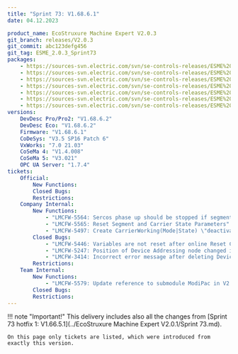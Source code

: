 ```yaml
---
title: "Sprint 73: V1.68.6.1"
date: 04.12.2023

product_name: EcoStruxure Machine Expert V2.0.3
git_branch: releases/V2.0.3
git_commit: abc123defg456
git_tag: ESME_2.0.3_Sprint73
packages: 
    - https://sources-svn.electric.com/svn/se-controls-releases/ESME%20V2.0.3/ESME%20V2.0.3_Release/Sprint%2073/LMC_Pro2_1.68.6.1_21.9.8.1226.seco
    - https://sources-svn.electric.com/svn/se-controls-releases/ESME%20V2.0.3/ESME%20V2.0.3_Release/Sprint%2073/LMC_Pro_1.68.6.1_21.9.8.1221.seco
    - https://sources-svn.electric.com/svn/se-controls-releases/ESME%20V2.0.3/ESME%20V2.0.3_Release/Sprint%2073/LMC_Eco_1.68.6.1_21.9.8.1223.seco
    - https://sources-svn.electric.com/svn/se-controls-releases/ESME%20V2.0.3/ESME%20V2.0.3_Release/Sprint%2073/AddonMulticarrier_1.66.1.1_21.9.8.1227.seco
    - https://sources-svn.electric.com/svn/se-controls-releases/ESME%20V2.0.3/ESME%20V2.0.3_Release/Sprint%2073/SercosDevice_TM5CSLC100FS_1.66.0.2_21.07.01.257.seco
    - https://sources-svn.electric.com/svn/se-controls-releases/ESME%20V2.0.3/ESME%20V2.0.3_Release/Sprint%2073/SercosDevice_TM5CSLC200FS_1.66.0.2_21.07.01.257.seco
    - https://sources-svn.electric.com/svn/se-controls-releases/ESME%20V2.0.3/ESME%20V2.0.3_Release/Sprint%2073/SercosDevice_TM5NS31_1.66.0.2_21.07.01.279.seco
versions:
    DevDesc Pro/Pro2: "V1.68.6.2"
    DevDesc Eco: "V1.68.6.2"
    Firmware: "V1.68.6.1"
    CoDeSys: "V3.5 SP16 Patch 6"
    VxWorks: "7.0 21.03"
    CoSeMa 4: "V1.4.008"
    CoSeMa 5: "V3.021"
    OPC UA Server: "1.7.4"
tickets:
    Official:
        New Functions:
        Closed Bugs:
        Restrictions:
    Company Internal:
        New Functions:
            - "LMCFW-5564: Sercos phase up should be stopped if segment geometry does not fit"
            - "LMCFW-5565: Reset Segment and Carrier State Parameters"
            - "LMCFW-5497: Create CarrierWorking(Mode|State) \"deactivated\""
        Closed Bugs:
            - "LMCFW-5446: Variables are not reset after online Reset Cold"
            - "LMCFW-5247: Position of Device Addressing node changed in Classic perspective"
            - "LMCFW-3414: Incorrect error message after deleting Device Adressing"
        Restrictions:
    Team Internal:
        New Functions:
            - "LMCFW-5579: Update reference to submodule ModiPac in V2.0.3"
        Closed Bugs:
        Restrictions:
---
```


!!! note "Important!"
    This delivery includes also all the changes from [Sprint 73 hotfix 1: V1.66.5.1](../EcoStruxure Machine Expert V2.0.1/Sprint 73.md).

    On this page only tickets are listed, which were introduced from exactly this version.
